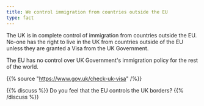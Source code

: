 ```yaml
---
title: We control immigration from countries outside the EU
type: fact
---
```


The UK is in complete control of immigration from countries outside the EU. No-one has the right to live in the UK from countries outside of the EU unless they are granted a Visa from the UK Government.

The EU has no control over UK Government's immigration policy for the rest of the world.

{{% source "https://www.gov.uk/check-uk-visa" /%}}

{{% discuss %}}
Do you feel that the EU controls the UK borders?
{{% /discuss %}}
